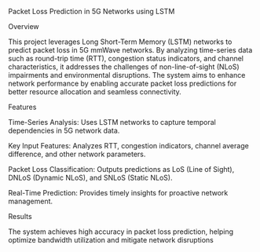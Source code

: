 Packet Loss Prediction in 5G Networks using LSTM

Overview

This project leverages Long Short-Term Memory (LSTM) networks to predict packet loss in 5G mmWave networks. By analyzing time-series data such as round-trip time (RTT), congestion status indicators, and channel characteristics, it addresses the challenges of non-line-of-sight (NLoS) impairments and environmental disruptions. The system aims to enhance network performance by enabling accurate packet loss predictions for better resource allocation and seamless connectivity.

Features

Time-Series Analysis: Uses LSTM networks to capture temporal dependencies in 5G network data.

Key Input Features: Analyzes RTT, congestion indicators, channel average difference, and other network parameters.

Packet Loss Classification: Outputs predictions as LoS (Line of Sight), DNLoS (Dynamic NLoS), and SNLoS (Static NLoS).

Real-Time Prediction: Provides timely insights for proactive network management.

Results

The system achieves high accuracy in packet loss prediction, helping optimize bandwidth utilization and mitigate network disruptions
